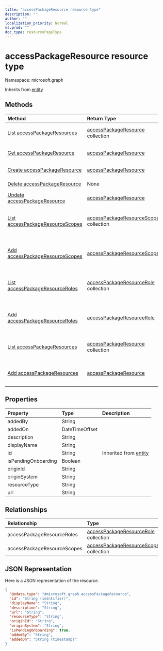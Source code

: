 ```yaml
---
title: "accessPackageResource resource type"
description: ""
author: ""
localization_priority: Normal
ms.prod: ""
doc_type: resourcePageType
---
```


# accessPackageResource resource type


Namespace: microsoft.graph




Inherits from [entity](../resources/entity.md)

## Methods
|Method|Return Type|Description|
|:---|:---|:---|
|[List accessPackageResources](../api/accesspackageresource-list.md)|[accessPackageResource](../resources/accesspackageresource.md) collection|List properties and relationships of the [accessPackageResource](../resources/accesspackageresource.md) objects.|
|[Get accessPackageResource](../api/accesspackageresource-get.md)|[accessPackageResource](../resources/accesspackageresource.md)|Read properties and relationships of the [accessPackageResource](../resources/accesspackageresource.md) object.|
|[Create accessPackageResource](../api/accesspackageresource-post-accesspackageresources.md)|[accessPackageResource](../resources/accesspackageresource.md)|Create a new [accessPackageResource](../resources/accesspackageresource.md) object.|
|[Delete accessPackageResource](../api/accesspackageresource-delete.md)|None|Deletes a [accessPackageResource](../resources/accesspackageresource.md).|
|[Update accessPackageResource](../api/accesspackageresource-update.md)|[accessPackageResource](../resources/accesspackageresource.md)|Update the properties of a [accessPackageResource](../resources/accesspackageresource.md) object.|
|[List accessPackageResourceScopes](../api/accesspackageresource-list-accesspackageresourcescopes.md)|[accessPackageResourceScope](../resources/accesspackageresourcescope.md) collection|Get the accessPackageResourceScopes from the accessPackageResourceScopes navigation property.|
|[Add accessPackageResourceScopes](../api/accesspackageresource-post-accesspackageresourcescopes.md)|[accessPackageResourceScope](../resources/accesspackageresourcescope.md)|Add accessPackageResourceScopes by posting to the accessPackageResourceScopes collection.|
|[List accessPackageResourceRoles](../api/accesspackageresource-list-accesspackageresourceroles.md)|[accessPackageResourceRole](../resources/accesspackageresourcerole.md) collection|Get the accessPackageResourceRoles from the accessPackageResourceRoles navigation property.|
|[Add accessPackageResourceRoles](../api/accesspackageresource-post-accesspackageresourceroles.md)|[accessPackageResourceRole](../resources/accesspackageresourcerole.md)|Add accessPackageResourceRoles by posting to the accessPackageResourceRoles collection.|
|[List accessPackageResources](../api/accesspackagecatalog-list-accesspackageresources.md)|[accessPackageResource](../resources/accesspackageresource.md) collection|Get the accessPackageResources from the accessPackageResources navigation property.|
|[Add accessPackageResources](../api/accesspackagecatalog-post-accesspackageresources.md)|[accessPackageResource](../resources/accesspackageresource.md)|Add accessPackageResources by posting to the accessPackageResources collection.|

## Properties
|Property|Type|Description|
|:---|:---|:---|
|addedBy|String||
|addedOn|DateTimeOffset||
|description|String||
|displayName|String||
|id|String| Inherited from [entity](../resources/entity.md)|
|isPendingOnboarding|Boolean||
|originId|String||
|originSystem|String||
|resourceType|String||
|url|String||

## Relationships
|Relationship|Type|Description|
|:---|:---|:---|
|accessPackageResourceRoles|[accessPackageResourceRole](../resources/accesspackageresourcerole.md) collection||
|accessPackageResourceScopes|[accessPackageResourceScope](../resources/accesspackageresourcescope.md) collection||

## JSON Representation
Here is a JSON representation of the resource.
<!-- {
  "blockType": "resource",
  "keyProperty": "id",
  "@odata.type": "microsoft.graph.accessPackageResource",
  "baseType": "microsoft.graph.entity",
  "openType": false
}
-->
``` json
{
  "@odata.type": "#microsoft.graph.accessPackageResource",
  "id": "String (identifier)",
  "displayName": "String",
  "description": "String",
  "url": "String",
  "resourceType": "String",
  "originId": "String",
  "originSystem": "String",
  "isPendingOnboarding": true,
  "addedBy": "String",
  "addedOn": "String (timestamp)"
}
```


